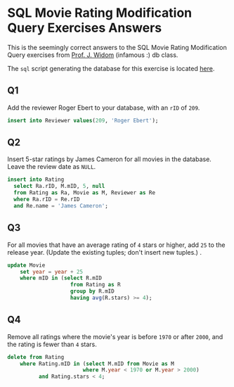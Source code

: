 # SQL Movie Rating Modification Query Exercises Answers

This is the seemingly correct answers to the SQL Movie Rating Modification Query 
exercises from [Prof. J. Widom][2] (infamous :) db class.


The `sql` script generating the database for this exercise is located [here][1].

## Q1

Add the reviewer Roger Ebert to your database, with an `rID` of `209`. 

```sql
insert into Reviewer values(209, 'Roger Ebert');
```

## Q2

Insert 5-star ratings by James Cameron for all movies in the database. 
Leave the review date as `NULL`. 

```sql
insert into Rating
  select Ra.rID, M.mID, 5, null
  from Rating as Ra, Movie as M, Reviewer as Re
  where Ra.rID = Re.rID
  and Re.name = 'James Cameron';
```

## Q3

For all movies that have an average rating of `4` stars or higher, add `25` to the 
release year. (Update the existing tuples; don't insert new tuples.) . 

```sql
update Movie
    set year = year + 25
    where mID in (select R.mID 
                    from Rating as R 
                    group by R.mID 
                    having avg(R.stars) >= 4);
```

## Q4

Remove all ratings where the movie's year is before `1970` or after `2000`, and the 
rating is fewer than `4` stars. 

```sql
delete from Rating
    where Rating.mID in (select M.mID from Movie as M 
                        where M.year < 1970 or M.year > 2000)
          and Rating.stars < 4;
```

[1]: sql-schemas/rating.sql
[2]: http://cs.stanford.edu/people/widom/